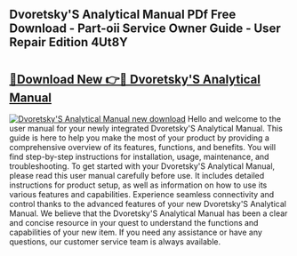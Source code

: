 ## Dvoretsky'S Analytical Manual PDf Free Download - Part-oii Service Owner Guide - User Repair Edition 4Ut8Y

# <h2><a href="http://cf23754.oget.top/?id=Dvoretsky%27S+Analytical+Manual">🔗Download New 👉🔴 Dvoretsky'S Analytical Manual</a></h2>

[![Dvoretsky'S Analytical Manual new download](https://i.imgur.com/5g1atiW.png)](http://cf23754.oget.top/?id=Dvoretsky%27S+Analytical+Manual)
Hello and welcome to the user manual for your newly integrated Dvoretsky'S Analytical Manual. This guide is here to help you make the most of your product by providing a comprehensive overview of its features, functions, and benefits. You will find step-by-step instructions for installation, usage, maintenance, and troubleshooting. To get started with your Dvoretsky'S Analytical Manual, please read this user manual carefully before use. It includes detailed instructions for product setup, as well as information on how to use its various features and capabilities. Experience seamless connectivity and control thanks to the advanced features of your new Dvoretsky'S Analytical Manual. We believe that the Dvoretsky'S Analytical Manual has been a clear and concise resource in your quest to understand the functions and capabilities of your new item. If you need any assistance or have any questions, our customer service team is always available.
